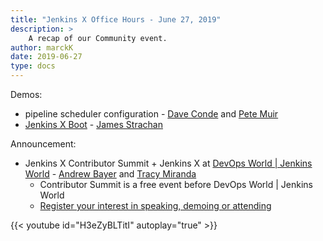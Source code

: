 ```yaml
---
title: "Jenkins X Office Hours - June 27, 2019"
description: >
    A recap of our Community event.
author: marckK
date: 2019-06-27
type: docs
---
```


Demos:

- pipeline scheduler configuration - [Dave Conde](https://twitter.com/davidconde) and [Pete Muir](https://twitter.com/plmuir)
- [Jenkins X Boot](/docs/reference/boot/) - [James Strachan](https://twitter.com/jstrachan)

Announcement:

- Jenkins X Contributor Summit + Jenkins X at [DevOps World | Jenkins World](https://www.cloudbees.com/devops-world/san-francisco) - [Andrew Bayer](https://twitter.com/abayer) and [Tracy Miranda](https://twitter.com/tracymiranda)
  - Contributor Summit is a free event before DevOps World | Jenkins World
  - [Register your interest in speaking, demoing or attending](https://docs.google.com/forms/d/e/1FAIpQLSdLzCFszB35RnQksHClOpweQzaVfxw1_JvTiIqmeytbGqyCHQ/viewform)

 {{< youtube id="H3eZyBLTitI" autoplay="true" >}}
